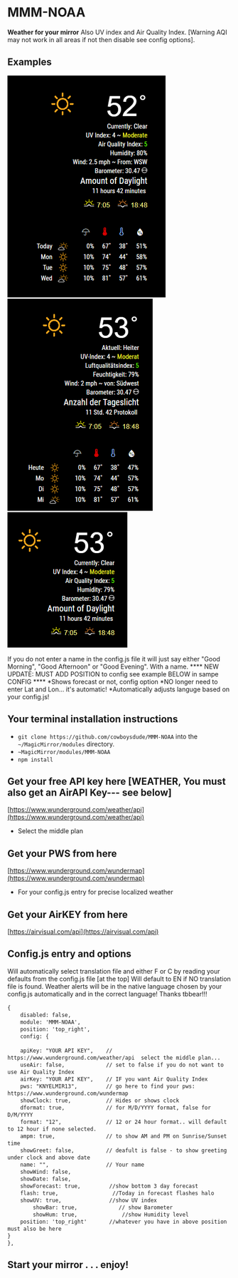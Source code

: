 # MMM-NOAA

**Weather for your mirror**
  Also UV index and Air Quality Index.  [Warning AQI may not work in all areas if not then disable see config options].

## Examples

![](github.png) ![](githubde.png) ![](forecast.png)

If you do not enter a name in the config.js file it will just say either "Good Morning", "Good Afternoon" or "Good Evening".  With a name.  **** NEW UPDATE:  MUST ADD POSITION to config see example BELOW in sampe CONFIG ****
*Shows forecast or not, config option
*NO longer need to enter Lat and Lon... it's automatic!
*Automatically adjusts languge based on your config.js!

## Your terminal installation instructions

* `git clone https://github.com/cowboysdude/MMM-NOAA` into the `~/MagicMirror/modules` directory.
*  `~MagicMirror/modules/MMM-NOAA`
*  `npm install`

## Get your free API key here [WEATHER, You must also get an AirAPI Key--- see below]

 [https://www.wunderground.com/weather/api](https://www.wunderground.com/weather/api)

* Select the middle plan

## Get your PWS from here


 [https://www.wunderground.com/wundermap](https://www.wunderground.com/wundermap)
 
* For your config.js entry for precise localized weather 

## Get your AirKEY from here

 [https://airvisual.com/api](https://airvisual.com/api)

## Config.js entry and options

Will automatically select translation file and either F or C by reading your defaults from the config.js file [at the top]
Will default to EN if NO translation file is found.  Weather alerts will be in the native language chosen by your config.js automatically and in the correct language!  Thanks tbbear!!!

    {
        disabled: false,
        module: 'MMM-NOAA',
        position: 'top_right',
        config: {

		apiKey: "YOUR API KEY",    // https://www.wunderground.com/weather/api  select the middle plan... 
		useAir: false,             // set to false if you do not want to use Air Quality Index
		airKey: "YOUR API KEY",    // IF you want Air Quality Index
		pws: "KNYELMIR13",         // go here to find your pws: https://www.wunderground.com/wundermap
		showClock: true,           // Hides or shows clock
		dformat: true,             // for M/D/YYYY format, false for D/M/YYYY
		format: "12",              // 12 or 24 hour format.. will default to 12 hour if none selected.
		ampm: true,                // to show AM and PM on Sunrise/Sunset time
		showGreet: false,          // deafult is false - to show greeting under clock and above date
		name: "",                  // Your name
		showWind: false,
		showDate: false,
		showForecast: true,         //show bottom 3 day forecast
		flash: true,                 //Today in forecast flashes halo
		showUV: true,               //show UV index
	        showBar: true,             // show Barometer
	        showHum: true,              //show Humidity level
		position: 'top_right'       //whatever you have in above position must also be here
	}
    },

## Start your mirror . . . enjoy! 
